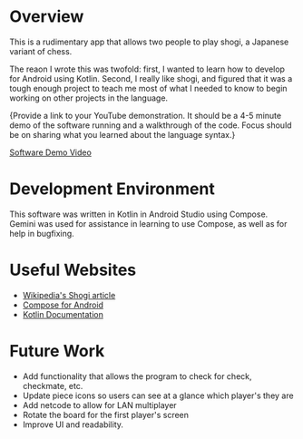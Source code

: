 # Overview

This is a rudimentary app that allows two people to play shogi, a Japanese variant of chess.

The reaon I wrote this was twofold: first, I wanted to learn how to develop for Android using Kotlin. Second, I really like shogi, and figured that it was a tough enough project to teach me most of what I needed to know to begin working on other projects in the language.

{Provide a link to your YouTube demonstration. It should be a 4-5 minute demo of the software running and a walkthrough of the code. Focus should be on sharing what you learned about the language syntax.}

[Software Demo Video](https://youtu.be/s5joHeGFXcw)

# Development Environment

This software was written in Kotlin in Android Studio using Compose. Gemini was used for assistance in learning to use Compose, as well as for help in bugfixing.

# Useful Websites

- [Wikipedia's Shogi article](https://en.wikipedia.org/wiki/Shogi)
- [Compose for Android](https://developer.android.com/compose)
- [Kotlin Documentation](https://kotlinlang.org/docs/home.html)

# Future Work

- Add functionality that allows the program to check for check, checkmate, etc.
- Update piece icons so users can see at a glance which player's they are
- Add netcode to allow for LAN multiplayer
- Rotate the board for the first player's screen
- Improve UI and readability.